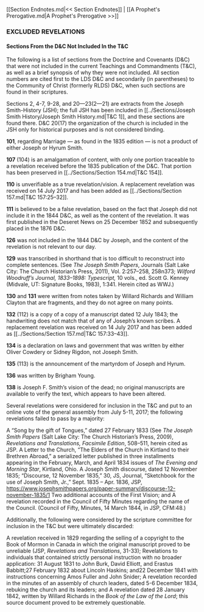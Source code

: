 [[Section Endnotes.md|<< Section Endnotes]]  |  [[A Prophet's Prerogative.md|A Prophet's Prerogative >>]]

### EXCLUDED REVELATIONS
#### Sections From the D&C Not Included In the T&C
The following is a list of sections from the Doctrine and Covenants (D&C) that were not included in the current Teachings and Commandments (T&C), as well as a brief synopsis of why they were not included. All section numbers are cited first to the LDS D&C and secondarily (in parentheses) to the Community of Christ (formerly RLDS) D&C, when such sections are found in their scriptures.

Sections 2, 4-7, 9-28, and 20—23(2—21) are extracts from the Joseph Smith-History (JSH); the full JSH has been included in [[../Sections/Joseph Smith History/Joseph Smith History.md|T&C 1]], and these sections are found there. D&C 20(17) the organization of the church is included in the JSH only for historical purposes and is not considered binding.



**101**, regarding Marriage — as found in the 1835 edition — is not a product of either Joseph or Hyrum Smith.

**107** (104) is an amalgamation of content, with only one portion traceable to a revelation received before the 1835 publication of the D&C. That portion has been preserved in [[../Sections/Section 154.md|T&C 154]].

**110** is unverifiable as a true revelation/vision. A replacement revelation was received on 14 July 2017 and has been added as [[../Sections/Section 157.md|T&C 157:25–32]].

**111** is believed to be a false revelation, based on the fact that Joseph did not include it in the 1844 D&C, as well as the content of the revelation. It was first published in the Deseret News on 25 December 1852 and subsequently placed in the 1876 D&C.

**126** was not included in the 1844 D&C by Joseph, and the content of the revelation is not relevant to our day.

**129** was transcribed in shorthand that is too difficult to reconstruct into complete sentences. (See *The Joseph Smith Papers*, Journals (Salt Lake City: The Church Historian’s Press, 2011), Vol. 2:257–258, 258n373; *Wilford Woodruff’s Journal, 1833–1898: Typescript,* 10 vols., ed. Scott G. Kenney (Midvale, UT: Signature Books, 1983), 1:341. Herein cited as WWJ.)

**130** and **131** were written from notes taken by Willard Richards and William Clayton that are fragments, and they do not agree on many points.

**132** (112) is a copy of a copy of a manuscript dated 12 July 1843; the handwriting does not match that of any of Joseph’s known scribes. A replacement revelation was received on 14 July 2017 and has been added as [[../Sections/Section 157.md|T&C 157:33–43]].

**134** is a declaration on laws and government that was written by either Oliver Cowdery or Sidney Rigdon, not Joseph Smith.

**135** (113) is the announcement of the martyrdom of Joseph and Hyrum.

**136** was written by Brigham Young.

**138** is Joseph F. Smith’s vision of the dead; no original manuscripts are available to verify the text, which appears to have been altered.

Several revelations were considered for inclusion in the T&C and put to an online vote of the general assembly from July 5-11, 2017; the following revelations failed to pass by a majority:


A “Song by the gift of Tongues,” dated 27 February 1833 (See *The Joseph Smith Papers* (Salt Lake City: The Church Historian’s Press, 2009), *Revelations and Translations, Facsimile Edition*, 508–511, herein cited as JSP.
A Letter to the Church, “The Elders of the Church in Kirtland to their Brethren Abroad,” a serialized letter published in three installments appearing in the February, March, and April 1834 issues of *The Evening and Morning Star*, Kirtland, Ohio.
A Joseph Smith discourse, dated 12 November 1835; “Discourse, 12 November 1835,” 30, JS, Journal, “Sketchbook for the use of Joseph Smith, Jr.,” Sept. 1835 – Apr. 1836, JSP, https://www.josephsmithpapers.org/paper-summary/discourse-12-november-1835/1
Two additional accounts of the First Vision; and
A revelation recorded in the Council of Fifty Minutes regarding the name of the Council. (Council of Fifty, Minutes, 14 March 1844, in JSP, CFM:48.)

Additionally, the following were considered by the scripture committee for inclusion in the T&C but were ultimately discarded:


A revelation received in 1829 regarding the selling of a copyright to the Book of Mormon in Canada in which the original manuscript proved to be unreliable (JSP, *Revelations and Translations*, 31-33);
Revelations to individuals that contained strictly personal instruction with no broader application:
          31 August 1831 to John Burk, David Elliott, and Erastus Babbitt;27 February 1832 about Lincoln Haskins; and22 December 1841 with instructions concerning Amos Fuller and John Snider;
A revelation recorded in the minutes of an assembly of church leaders, dated 5-6 December 1834, rebuking the church and its leaders; and
A revelation dated 28 January 1842, written by Willard Richards in the *Book of the Law of the Lord*; this source document proved to be extremely questionable.